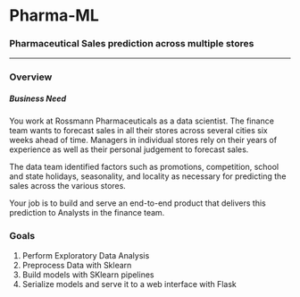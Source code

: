 # Pharma-ML

### Pharmaceutical Sales prediction across multiple stores
_______________________________________________________________________________________________________
### Overview
##### Business Need
You work at Rossmann Pharmaceuticals as a data scientist. The finance team wants to forecast sales in all their stores across several cities six weeks ahead of time. Managers in individual stores rely on their years of experience as well as their personal judgement to forecast sales. 

The data team identified factors such as promotions, competition, school and state holidays, seasonality, and locality as necessary for predicting the sales across the various stores.

Your job is to build and serve an end-to-end product that delivers this prediction to Analysts in the finance team. 

### Goals
1. Perform Exploratory Data Analysis
2. Preprocess Data with Sklearn
3. Build models with SKlearn pipelines
3. Serialize models and serve it to a web interface with Flask

